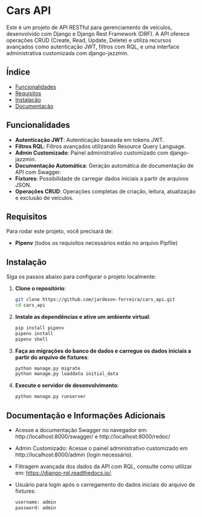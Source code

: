 # Cars API

Este é um projeto de API RESTful para gerenciamento de veículos, desenvolvido com Django e Django Rest Framework (DRF). A API oferece operações CRUD (Create, Read, Update, Delete) e utiliza recursos avançados como autenticação JWT, filtros com RQL, e uma interface administrativa customizada com django-jazzmin.

## Índice

- [Funcionalidades](#funcionalidades)
- [Requisitos](#requisitos)
- [Instalação](#instalação)
- [Documentação](#documentação-e-informações-adicionais)

## Funcionalidades

- **Autenticação JWT**: Autenticação baseada em tokens JWT.
- **Filtros RQL**: Filtros avançados utilizando Resource Query Language.
- **Admin Customizado**: Painel administrativo customizado com django-jazzmin.
- **Documentação Automática**: Geração automática de documentação de API com Swagger.
- **Fixtures**: Possibilidade de carregar dados iniciais a partir de arquivos JSON.
- **Operações CRUD**: Operações completas de criação, leitura, atualização e exclusão de veículos.

## Requisitos

Para rodar este projeto, você precisará de:

- **Pipenv** (todos os requisitos necessários estão no arquivo Pipfile)

## Instalação

Siga os passos abaixo para configurar o projeto localmente:

1. **Clone o repositório**:

   ```bash
   git clone https://github.com/jardeson-ferreira/cars_api.git
   cd cars_api

2. **Instale as dependências e ative um ambiente virtual**:

   ```bash
   pip install pipenv
   pipenv install
   pipenv shell

2. **Faça as migrações do banco de dados e carregue os dados iniciais a partir do arquivo de fixtures**:
   
   ```bash
   python manage.py migrate
   python manage.py loaddata initial_data

3. **Execute o servidor de desenvolvimento**:

   ```bash
   python manage.py runserver

## Documentação e Informações Adicionais

- Acesse a documentação Swagger no navegador em: http://localhost:8000/swagger/ e http://localhost:8000/redoc/
- Admin Customizado: Acesse o painel administrativo customizado em http://localhost:8000/admin (login necessário).
- Filtragem avançada dos dados da API com RQL, consulte como utilizar em: https://django-rql.readthedocs.io/.
- Usuário para login após o carregamento do dados iniciais do arquivo de fixtures:

  ```bash
  username: admin
  password: admin
